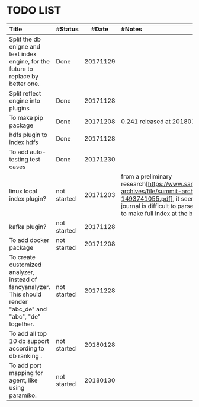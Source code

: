 # TODO LIST

| Title | #Status  | #Date | #Notes |
| :---  | :---  | :---: | :--- |
| Split the db enigne and text index engine, for the future to replace by better one. | Done | 20171129 |
| Split reflect engine into plugins | Done | 20171128 |
| To make pip package | Done | 20171208 |  0.241 released at 20180120 |
| hdfs plugin to index hdfs | Done | 20171128 |
| To add auto-testing test cases | Done | 20171230 |  |
| linux local index plugin? |not started | 20171203 | from a preliminary research[https://www.sans.org/summit-archives/file/summit-archive-1493741055.pdf], it seems ext3/4 journal is difficult to parse. Maybe better to make full index at the begining|
| kafka plugin? |not started | 20171128 |
| To add docker package |not started | 20171208 |  |
| To create customized analyzer, instead of fancyanalyzer. This should render "abc_de" and "abc", "de" together. |not started  | 20171228 | |
| To add all top 10 db support according to db ranking . |not started  | 20180128 | |
| To add port mapping for agent, like using paramiko. |not started  | 20180130 | |





